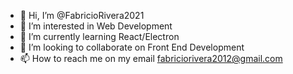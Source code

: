 - 👋 Hi, I’m @FabricioRivera2021
- 👀 I’m interested in Web Development
- 🌱 I’m currently learning React/Electron
- 💞️ I’m looking to collaborate on Front End Development
- 📫 How to reach me on my email fabriciorivera2012@gmail.com

<!---
FabricioRivera2021/FabricioRivera2021 is a ✨ special ✨ repository because its `README.md` (this file) appears on your GitHub profile.
You can click the Preview link to take a look at your changes.
--->
